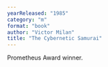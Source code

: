 ```yaml
---
yearReleased: "1985"
category: "m"
format: "book"
author: "Victor Milan"
title: "The Cybernetic Samurai"
---
```

 Prometheus Award winner.